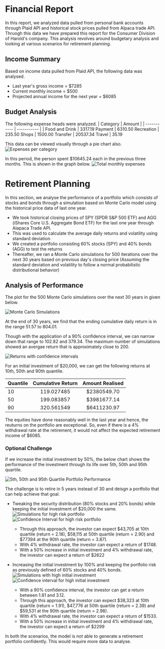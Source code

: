 # Financial Report
In this report, we analyzed data pulled from personal bank accounts through Plaid API and historical stock prices pulled from Alpaca trade API. Thruogh this data we have prepared this report for the Consumer Division of Harold's company. This analysis revolves around budgetary analysis and looking at various scenarios for retirement planning.

## Income Summary
Based on income data pulled from Plaid API, the following data was analysed.
* Last year's gross income = $7285
* Current monthly income = $500
* Projected annual income for the next year = $6085

## Budget Analysis
The following expense heads were analyzed.
| Category      | Amount |
| ----------- | ----------- |
| Food and Drink | 3317.19
Payment      |   6310.50
Recreation   |     235.50
Shops        |    1500.00
Transfer    |    20537.34
Travel       |     35.19       

This data can be viewed visually through a pie chart also.
![Expenses per category](expenses_pie.png)



In this period, the person spent $10645.24 each in the previous three months. This is shown in the graph below.
![Total monthly expenses](expense_bar3.png)

# Retirement Planning
In this section, we analyse the performance of a portfolio which consists of stocks and bonds through a simulation based on Monte Carlo model using the historical price data of last one year.

* We took historical closing prices of SPY (SPDR S&P 500 ETF) and AGG (iShares Core U.S. Aggregate Bond ETF) for the last one year through Alapaca Trade API.
* This was used to calculate the average daily returns and volatility using standard deviation
* We created a portfolio consisting 60% stocks (SPY) and 40% bonds (AGG) to test the returns 
* Thereafter, we ran a Monte Carlo simulations for 500 iterations over the next 30 years based on previous day's closing price (Assuming the standard deviation and volatility to follow a normal probabilistic distributional behavior)

## Analysis of Performance
The plot for the 500 Monte Carlo simulations over the next 30 years in given below.

![Monte Carlo Simulations](monte_carlo.png)

At the end of 30 years, we find that the ending cumulative daily return is in the range 51.57 to 804.01. 

Though with the application of a 90% confidence interval, we can narrow down that range to 102.82 and 379.34. The maximum number of simulations showed an avergae return that is approximately close to 200.

![Returns with confidence intervals](confidence_intervals.png)

For an initial investment of $20,000, we can get the following returns at 10th, 50th and 90th quantile.



| Quantile      | Cumulative Return | Amount Realised     |
| :---        |    :----:   |         :---: |
| 10          |   119.027485      |  $2380549.70    |
|   50          |   199.083857      |  $3981677.14    |
|   90          |   320.561549      |  $6411230.97     |

The equities have done reasonably well in the last year and hence, the reuturns on the portfolio are exceptional. So, even if there is a 4% withdrawal rate at the retirement, it would not affect the expected retirement income of $6085.

### Optional Challenge
If we increase the initial investment by 50%, the below chart shows the performance of the investment through its life over 5th, 50th and 95th quartile.

![5th, 50th and 95th Quartile Portfolio Performance](new_investment.png)


The challenge is to retire in 5 years instead of 30 and deisgn a portfolio that can help achieve that goal.
* Tweaking the security distribution (80% stocks and 20% bonds) while keeping the initial investment of $20,000 the same.
![Simulations for high risk portfolio](high_risk_sim.png)
![Confidence Interval for high risk portfolio](high_risk_confidence.png)

    * Through this approach, the investor can expect $43,705 at 10th quartile (return = 2.18), $58,115 at 50th quartile (return = 2.90) and $77394 at the 90th quartile (return = 3.87). 
    * With 4% withdrawal rate, the investor can expect a return of $1748.
    * With a 50% increase in initial investment and 4% withdrawal rate, the investor can expect a return of $2622

* Increasing the initial investment by 100% and keeping the portfolio risk as previously defined of 60% stocks and 40% bonds.
![Simulations with high initial investment](new_initial_investment.png)
![Confidence interval for high initial investment](new_initial_investment_confidence.png)
    * With a 90% confidence interval, the investor can get a return between 1.81 and 3.12.
    * Through this approach, the investor can expect $38,323 at 10th quartile (return = 1.91), $47,776 at 50th quartile (return = 2.39) and $59,531 at the 90th quartile (return = 2.98). 
    * With 4% withdrawal rate, the investor can expect a return of $1533.
    * With a 50% increase in initial investment and 4% withdrawal rate, the investor can expect a return of $2299

In both the scenarios, the model is not able to generate a retirement portfolio confidently. This would require more data to analyse.
